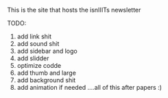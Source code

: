 This is the site that hosts the isnIIITs newsletter

TODO:

1) add link shit
2) add sound shit
3) add sidebar and logo
4) add slidder
5) optimize codde
6) add thumb and large
7) add background shit
8) add animation if needed
....all of this after papers :)
